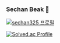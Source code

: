 ### Sechan Beak 🌈 
[![sechan325 프로필](http://mazassumnida.wtf/api/mini/generate_badge?boj=sechan325)](https://solved.ac/sechan325)

[![Solved.ac Profile](http://mazassumnida.wtf/api/v2/generate_badge?boj=sechan325)](https://solved.ac/sechan325/)



